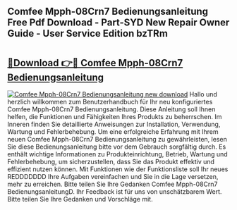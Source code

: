 ## Comfee Mpph-08Crn7 Bedienungsanleitung Free Pdf Download - Part-SYD New Repair Owner Guide - User Service Edition bzTRm

# <h2><a href="http://df2gng.blite.top/?on=Comfee+Mpph-08Crn7+Bedienungsanleitung">🔗Download 👉🔴 Comfee Mpph-08Crn7 Bedienungsanleitung</a></h2>

[![Comfee Mpph-08Crn7 Bedienungsanleitung new download](https://i.imgur.com/lujVjoI.png)](http://df2gng.blite.top/?on=Comfee+Mpph-08Crn7+Bedienungsanleitung)
Hallo und herzlich willkommen zum Benutzerhandbuch für Ihr neu konfiguriertes Comfee Mpph-08Crn7 Bedienungsanleitung. Diese Anleitung soll Ihnen helfen, die Funktionen und Fähigkeiten Ihres Produkts zu beherrschen. Im Inneren finden Sie detaillierte Anweisungen zur Installation, Verwendung, Wartung und Fehlerbehebung. Um eine erfolgreiche Erfahrung mit Ihrem neuen Comfee Mpph-08Crn7 Bedienungsanleitung zu gewährleisten, lesen Sie diese Bedienungsanleitung bitte vor dem Gebrauch sorgfältig durch. Es enthält wichtige Informationen zu Produkteinrichtung, Betrieb, Wartung und Fehlerbehebung, um sicherzustellen, dass Sie das Produkt effektiv und effizient nutzen können. Mit Funktionen wie der Funktionsliste soll Ihr neues REDDDDDDD Ihre Aufgaben vereinfachen und Sie in die Lage versetzen, mehr zu erreichen. Bitte teilen Sie Ihre Gedanken Comfee Mpph-08Crn7 BedienungsanleitungD. Ihr Feedback ist für uns von unschätzbarem Wert. Bitte teilen Sie Ihre Gedanken und Vorschläge mit.
